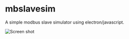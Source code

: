 # mbslavesim

A simple modbus slave simulator using electron/javascript.

![Screen shot](doc/dmeo.png" "demo screen shot")
